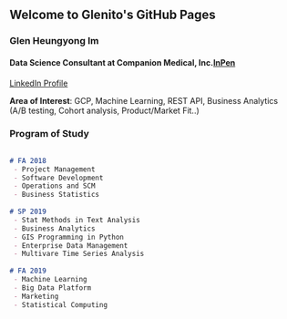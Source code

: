 ## Welcome to Glenito's GitHub Pages

### Glen Heungyong Im
#### Data Science Consultant at Companion Medical, Inc.[InPen](https://www.companionmedical.com/?utm_source=google-lg&utm_medium=cpc&utm_campaign=gads-lg&gclid=Cj0KCQjw753rBRCVARIsANe3o47pw1g4DxRbA6LLoY_EYxv97ARRaFJGsZWBwTsl9QYcS3VrzxcZ01waAh-9EALw_wcB)
[LinkedIn Profile](https://www.linkedin.com/in/glenim/)

**Area of Interest**: GCP, Machine Learning, REST API, Business Analytics (A/B testing, Cohort analysis, Product/Market Fit..)


### Program of Study


```markdown

# FA 2018
 - Project Management
 - Software Development
 - Operations and SCM
 - Business Statistics
 
# SP 2019
 - Stat Methods in Text Analysis
 - Business Analytics
 - GIS Programming in Python
 - Enterprise Data Management
 - Multivare Time Series Analysis
 
# FA 2019
 - Machine Learning
 - Big Data Platform 
 - Marketing
 - Statistical Computing
 
```
